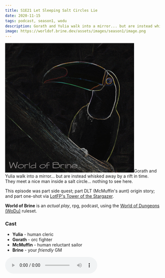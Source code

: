 ```yaml
---
title: S1E21 Let Sleeping Salt Circles Lie
date: 2020-11-15
tags: podcast, season1, wodu
description: Gorath and Yulia walk into a mirror... but are instead whisked away by a rift in time. They meet a nice man inside a salt circle... nothing to see here.
image: https://worldof.brine.dev/assets/images/season1/image.png
---
```


![thumb](assets/images/season1/image.png)Gorath and Yulia walk into a mirror... but are instead whisked away by a rift in time. They meet a nice man inside a salt circle... nothing to see here.

This episode was part side quest; part DLT (McMuffin's aunt) origin story; and part one-shot via [LotFP's Tower of the Stargazer](http://www.lotfp.com/RPG/products/tower-of-the-stargazer).

**World of Brine** is an _actual play_, rpg, podcast, using the [World of Dungeons (WoDu)](http://www.onesevendesign.com/dw/world_of_dungeons_1979.pdf) ruleset.

<break>

### Cast
- **Yulia** - human cleric
- **Gorath** - orc fighter
- **McMuffin** - human reluctant sailor
- **Brine** - your _friendly_ GM

<audio controls src="https://archive.org/download/s1e9-cloud_city/s1e21-let_sleeping_salt_circles_lie.mp3"></audio>
